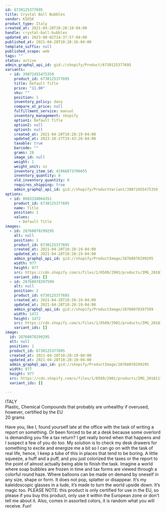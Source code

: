 ```yaml
---
id: 6730125377695
title: Crystal Ball Bubbles
vendor: KIOSK
product_type: Italy
created_at: 2021-04-28T10:28:18-04:00
handle: crystal-ball-bubbles
updated_at: 2023-08-02T14:37:57-04:00
published_at: 2021-04-28T10:28:16-04:00
template_suffix: null
published_scope: web
tags: ""
status: active
admin_graphql_api_id: gid://shopify/Product/6730125377695
variants:
  - id: 39872455475359
    product_id: 6730125377695
    title: Default Title
    price: "11.00"
    sku: ""
    position: 1
    inventory_policy: deny
    compare_at_price: null
    fulfillment_service: manual
    inventory_management: shopify
    option1: Default Title
    option2: null
    option3: null
    created_at: 2021-04-28T10:28:19-04:00
    updated_at: 2023-10-27T19:43:28-04:00
    taxable: true
    barcode: ""
    grams: 28
    image_id: null
    weight: 1
    weight_unit: oz
    inventory_item_id: 41966873706655
    inventory_quantity: 0
    old_inventory_quantity: 0
    requires_shipping: true
    admin_graphql_api_id: gid://shopify/ProductVariant/39872455475359
options:
  - id: 8683334664351
    product_id: 6730125377695
    name: Title
    position: 1
    values:
      - Default Title
images:
  - id: 28768078299295
    alt: null
    position: 1
    product_id: 6730125377695
    created_at: 2021-04-28T10:28:19-04:00
    updated_at: 2021-04-28T10:28:19-04:00
    admin_graphql_api_id: gid://shopify/ProductImage/28768078299295
    width: 977
    height: 977
    src: https://cdn.shopify.com/s/files/1/0589/2901/products/IMG_20181118_143904.jpg?v=1619620099
    variant_ids: []
  - id: 28768078397599
    alt: null
    position: 2
    product_id: 6730125377695
    created_at: 2021-04-28T10:28:19-04:00
    updated_at: 2021-04-28T10:28:19-04:00
    admin_graphql_api_id: gid://shopify/ProductImage/28768078397599
    width: 1472
    height: 1472
    src: https://cdn.shopify.com/s/files/1/0589/2901/products/IMG_20181121_152054.jpg?v=1619620099
    variant_ids: []
image:
  id: 28768078299295
  alt: null
  position: 1
  product_id: 6730125377695
  created_at: 2021-04-28T10:28:19-04:00
  updated_at: 2021-04-28T10:28:19-04:00
  admin_graphql_api_id: gid://shopify/ProductImage/28768078299295
  width: 977
  height: 977
  src: https://cdn.shopify.com/s/files/1/0589/2901/products/IMG_20181118_143904.jpg?v=1619620099
  variant_ids: []

---
```


ITALY  
Plastic, Chemical Compounds that probably are unhealthy if overused, however, certified by the EU  
20 grams  

Have you, like I, found yourself late at the office with the task of writing a report on something. Or been forced to be at a desk because some overlord is demanding you file a tax return? I get really bored when that happens and I suspect a few of you do too. My solution is to check my desk drawers for something to excite and energize me a bit so I can go on with the task of real life, hence, I keep a tube of this in places that tend to be boring. A little squeeze, a huff and a puff, and you just colorized the taxes or the report to the point of almost actually being able to finish the task. Imagine a world where soap bubbles are frozen in time and tax forms are viewed through a colorful round haze. Where balloons can be made on demand by oneself in any size, shape or form. It does not pop, splatter or disappear. It’s my kaleidoscopic glasses in a tude, it’s made to turn the world upside down. It’s magic too. PLEASE NOTE: this product is only certified for use in the EU, so please if you buy this product, only use it within the European zone or don't tell me about it. Also, comes in assorted colors, it is random what you will receive. Fun!